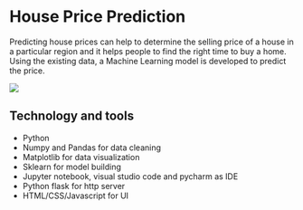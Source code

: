 # House Price Prediction

Predicting house prices can help to determine the selling price of a house in a particular region and it helps people to find the right time to buy a home. Using the existing data, a Machine Learning model is developed to predict the price.

<p>
  <img src="https://github.com/codebasics/py/raw/master/DataScience/BangloreHomePrices/BHP_website.PNG" />
</p>


## Technology and tools

* Python
* Numpy and Pandas for data cleaning
* Matplotlib for data visualization
* Sklearn for model building
* Jupyter notebook, visual studio code and pycharm as IDE
* Python flask for http server
* HTML/CSS/Javascript for UI
